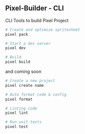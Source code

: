 ## Pixel-Builder - CLI

CLI Tools to build Pixel Project

```sh
# Create and optimize spritesheet
pixel pack

# Start a dev server
pixel dev

# Build
pixel build
```


and coming soon

```sh
# Create a new project
pixel create name

# Auto format code & config
pixel format

# Linting code
pixel lint

# Run unit tests
pixel test
```